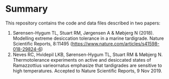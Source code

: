 # Summary

This repository contains the code and data files described in two papers:
1. Sørensen-Hygum TL, Stuart RM, Jørgensen A & Møbjerg N (2018). Modelling extreme desiccation tolerance in a marine tardigrade. Nature Scientific Reports, 8:11495 (https://www.nature.com/articles/s41598-018-29824-6)
2. Neves RC, Hvidepil LKB, Sørensen-Hygum TL, Stuart RM & Møbjerg N. Thermotolerance experiments on active and desiccated states of Ramazzottius varieornatus emphasize that tardigrades are sensitive to high temperatures. Accepted to Nature Scientific Reports, 9 Nov 2019.

